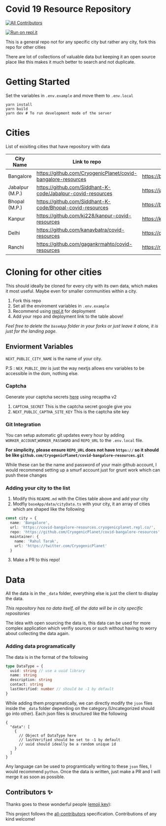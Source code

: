 # Covid 19 Resource Repository

<!-- ALL-CONTRIBUTORS-BADGE:START - Do not remove or modify this section -->

[![All Contributors](https://img.shields.io/badge/all_contributors-0-orange.svg?style=flat-square)](#contributors-)

<!-- ALL-CONTRIBUTORS-BADGE:END -->

[![Run on repl.it](https://repl.it/badge/github/CryogenicPlanet/covid-resources)](https://repl.it/github/CryogenicPlanet/covid-resources}&ref=button)

This is a general repo not for any specific city but rather any city, fork this repo for other cities

There are lot of collections of valuable data but keeping it an open source place like this makes it much better to search and not duplicate.

# Getting Started

Set the variables in `.env.example` and move them to `.env.local`

```
yarn install
yarn build
yarn dev # To run development mode of the server
```

# Cities

List of exisiting cities that have repository with data

| City Name       | Link to repo                                                 | Link to deployment                    |
| --------------- | ------------------------------------------------------------ | ------------------------------------- |
| Bangalore       | https://github.com/CryogenicPlanet/covid-bangalore-resources | https://bangalore.covidsupport.co.in/ |
| Jabalpur (M.P.) | https://github.com/Siddhant-K-code/Jabalpur-covid-resources  | https://jabalpur.covidsupport.co.in/  |
| Bhopal (M.P.)   | https://github.com/Siddhant-K-code/Bhopal-covid-resources    | https://bhopal.covidsupport.co.in/    |
| Kanpur          | https://github.com/kj228/kanpur-covid-resources              | https://kanpur.covidsupport.co.in/    |
| Delhi           | https://github.com/kanavbatra/covid-resources                | https://delhi.covidsupport.co.in/     |
| Ranchi          | https://github.com/gagankrmahto/covid-resources              | https://ranchi.covidsupport.co.in/    |

# Cloning for other cities

This should ideally be cloned for every city with its own data, which makes it most useful. Maybe even for smaller communities within a city.

1. Fork this repo
2. Set all the enviroment variables in `.env.example`
3. Recommend using [repl.it](https://repl.it) for deployment
4. Add your repo and deployment link to the table above!

_Feel free to delete the `baseApp` folder in your forks or just leave it alone, it is just for the landing page._

## Enviorment Variables

`NEXT_PUBLIC_CITY_NAME` is the name of your city.

P.S : `NEX_PUBLIC_ENV` is just the way nextjs allows env variables to be accessible in the dom, nothing else.

### Captcha

Generate your captcha secrets [here](https://g.co/recaptcha/v3) using recaptha v2

1.  `CAPTCHA_SECRET` This is the captcha secret google give you
2.  `NEXT_PUBLIC_CAPTHA_SITE_KEY` This is the captcha site key

### Git Integration

You can setup automatic git updates every hour by adding `WORKER_ACCOUNT`,`WORKER_PASSWORD` and `REPO_URL` to the `.env.local` file.

**For simplicity, please ensure `REPO_URL` does not have `https://` so it should be like `github.com/CryogenicPlanet/covid-bangalore-resources.git`**

While these can be the name and password of your main github account, I would recommend setting up a smurf account just for grunt work which can push these changes

### Adding your city to the list

1. Modify this `README.md` with the Cities table above and add your city
2. Modfiy `baseApp/data/cityData.ts` with your city, it an array of cities which are shaped like the following

```typescript
const city = {
  name: 'Bangalore',
  url: 'https://covid-bangalore-resources.cryogenicplanet.repl.co/',
  repo: 'https://github.com/CryogenicPlanet/covid-bangalore-resources',
  maintainer: {
    name: 'Rahul Tarak',
    url: 'https://twitter.com/CryogenicPlanet'
  }

```

3. Make a PR to this repo!

# Data

All the data is in the `_data` folder, everything else is just the client to display the data.

_This repository has no data itself, all the data will be in city specific repositories_

The idea with open sourcing the data is, this data can be used for more complex application which verifiy sources or such without having to worry about collecting the data again.

### Adding data programatically

The data is in the format of the following

```typescript
type DataType = {
  uuid: string // use a uuid library
  name: string
  description: string
  contact: string
  lastVerified: number // should be -1 by default
}
```

While adding them programatically, we can directly modify the `json` files inside the `_data` folder depending on the category.(Uncategorized should go into other). Each json files is structured like the following

```
{
  "data": [
    {
      // Object of DataType here
      // lastVerified should be set to -1 by default
      // uuid should ideally be a random unique id
    }
  ]
}
```

Any language can be used to programtically writing to these `json` files, I would recommend `python`. Once the data is written, just make a PR and I will merge it as soon as possible.

## Contributors ✨

Thanks goes to these wonderful people ([emoji key](https://allcontributors.org/docs/en/emoji-key)):

<!-- ALL-CONTRIBUTORS-LIST:START - Do not remove or modify this section -->
<!-- prettier-ignore-start -->
<!-- markdownlint-disable -->
<!-- markdownlint-restore -->
<!-- prettier-ignore-end -->

<!-- ALL-CONTRIBUTORS-LIST:END -->

This project follows the [all-contributors](https://github.com/all-contributors/all-contributors) specification. Contributions of any kind welcome!
